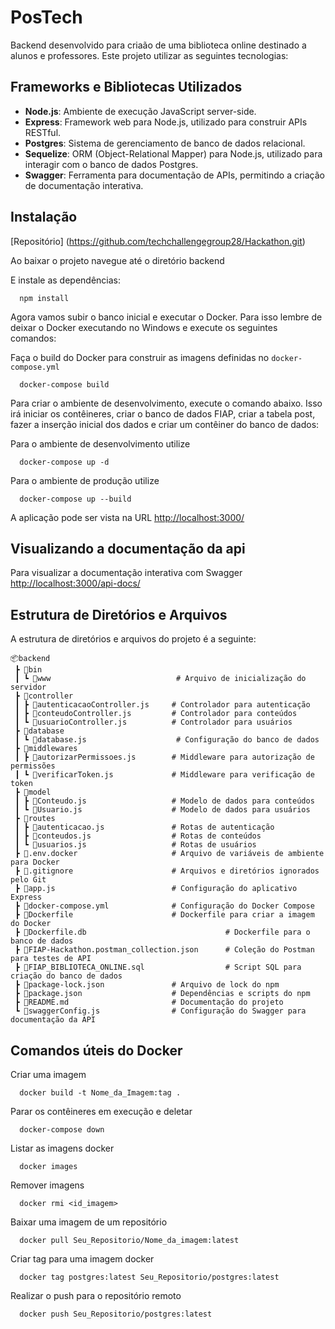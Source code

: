# PosTech

Backend desenvolvido para criaão de uma biblioteca online destinado a alunos e professores. 
Este projeto utilizar as seguintes tecnologias:

## Frameworks e Bibliotecas Utilizados

- **Node.js**:   Ambiente de execução JavaScript server-side.
- **Express**:   Framework web para Node.js, utilizado para construir APIs RESTful.
- **Postgres**:  Sistema de gerenciamento de banco de dados relacional.
- **Sequelize**: ORM (Object-Relational Mapper) para Node.js, utilizado para interagir com o banco de dados Postgres.
- **Swagger**:   Ferramenta para documentação de APIs, permitindo a criação de documentação interativa.

## Instalação

[Repositório] (https://github.com/techchallengegroup28/Hackathon.git)

Ao baixar o projeto navegue até o diretório backend

E instale as dependências:

```Terminal
  npm install
```

Agora vamos subir o banco inicial e executar o Docker. Para isso lembre de deixar o Docker executando no Windows e execute os seguintes comandos:

Faça o build do Docker para construir as imagens definidas no `docker-compose.yml`

```Terminal
  docker-compose build
```

Para criar o ambiente de desenvolvimento, execute o comando abaixo. Isso irá iniciar os contêineres, criar o banco de dados FIAP, criar a tabela post, fazer a inserção inicial dos dados e criar um contêiner do banco de dados:

Para o ambiente de desenvolvimento utilize
```Terminal
  docker-compose up -d
```

Para o ambiente de produção utilize

```Terminal
  docker-compose up --build
```

A aplicação pode ser vista na URL
[http://localhost:3000/](http://localhost:3000/)

## Visualizando a documentação da api

Para visualizar a documentação interativa com Swagger
[http://localhost:3000/api-docs/](http://localhost:3000/api-docs/)

## Estrutura de Diretórios e Arquivos
A estrutura de diretórios e arquivos do projeto é a seguinte:

```
📦backend
 ┣ 📂bin
 ┃ ┗ 📜www                        	 # Arquivo de inicialização do servidor
 ┣ 📂controller
 ┃ ┣ 📜autenticacaoController.js     # Controlador para autenticação
 ┃ ┣ 📜conteudoController.js         # Controlador para conteúdos
 ┃ ┗ 📜usuarioController.js          # Controlador para usuários
 ┣ 📂database
 ┃ ┗ 📜database.js                	 # Configuração do banco de dados
 ┣ 📂middlewares
 ┃ ┣ 📜autorizarPermissoes.js        # Middleware para autorização de permissões
 ┃ ┗ 📜verificarToken.js             # Middleware para verificação de token
 ┣ 📂model
 ┃ ┣ 📜Conteudo.js                   # Modelo de dados para conteúdos
 ┃ ┗ 📜Usuario.js                    # Modelo de dados para usuários
 ┣ 📂routes
 ┃ ┣ 📜autenticacao.js               # Rotas de autenticação
 ┃ ┣ 📜conteudos.js                  # Rotas de conteúdos
 ┃ ┗ 📜usuarios.js                   # Rotas de usuários
 ┣ 📜.env.docker                     # Arquivo de variáveis de ambiente para Docker
 ┣ 📜.gitignore                      # Arquivos e diretórios ignorados pelo Git
 ┣ 📜app.js                          # Configuração do aplicativo Express
 ┣ 📜docker-compose.yml              # Configuração do Docker Compose
 ┣ 📜Dockerfile                      # Dockerfile para criar a imagem do Docker
 ┣ 📜Dockerfile.db                               # Dockerfile para o banco de dados
 ┣ 📜FIAP-Hackathon.postman_collection.json      # Coleção do Postman para testes de API
 ┣ 📜FIAP_BIBLIOTECA_ONLINE.sql                  # Script SQL para criação do banco de dados
 ┣ 📜package-lock.json               # Arquivo de lock do npm
 ┣ 📜package.json                    # Dependências e scripts do npm
 ┣ 📜README.md                       # Documentação do projeto
 ┗ 📜swaggerConfig.js                # Configuração do Swagger para documentação da API

```

## Comandos úteis do Docker

Criar uma imagem

```Terminal
  docker build -t Nome_da_Imagem:tag .
```

Parar os contêineres em execução e deletar

```Terminal
  docker-compose down
```

Listar as imagens docker

```Terminal
  docker images
```

Remover imagens

```Terminal
  docker rmi <id_imagem>
```

Baixar uma imagem de um repositório

```Terminal
  docker pull Seu_Repositorio/Nome_da_imagem:latest
```

Criar tag para uma imagem docker

```Terminal
  docker tag postgres:latest Seu_Repositorio/postgres:latest
```

Realizar o push para o repositório remoto

```Terminal
  docker push Seu_Repositorio/postgres:latest
```
